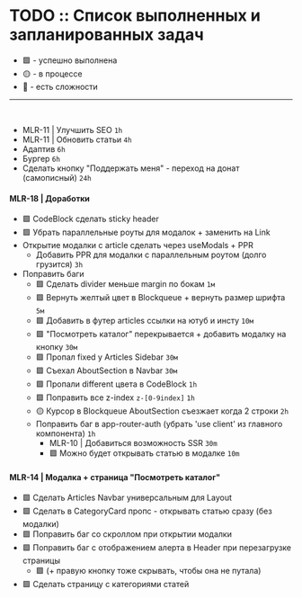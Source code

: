 # TODO :: Список выполненных и запланированных задач

- 🟩 - успешно выполнена
- 🟡 - в процессе
- 🔻 - есть сложности

---
⠀

- MLR-11 | Улучшить SEO `1h`
- MLR-11 | Обновить статьи `4h`
- Адаптив `6h`
- Бургер `6h`
- Сделать кнопку "Поддержать меня" - переход на донат (самописный) `24h`

#### MLR-18 | Доработки

- 🟩 CodeBlock сделать sticky header
- 🟩 Убрать параллельные роуты для модалок + <a> заменить на Link 
- Открытие модалки с article сделать через useModals + PPR
  - Добавить PPR для модалки с параллельным роутом (долго грузится) `3h`
- Поправить баги
  - 🟩 Сделать divider меньше margin по бокам `1м`
  - 🟩 Вернуть желтый цвет в Blockqueue + вернуть размер шрифта `5м`
  - 🟩 Добавить в футер articles ссылки на ютуб и инсту `10м`
  - 🟩 "Посмотреть каталог" перекрывается + добавить модалку на кнопку `30м`
  - 🟩 Пропал fixed у Articles Sidebar `30м`
  - 🟩 Съехал AboutSection в Navbar `30м`
  - 🟩 Пропали different цвета в CodeBlock `1h`
  - 🟩 Поправить все z-index `z-[0-9index]` `1h`
  - 🟡 Курсор в Blockqueue AboutSection съезжает когда 2 строки `2h`
  - Поправить баг в app-router-auth (убрать 'use client' из главного компонента) `1h`
    - MLR-10 | Добавиться возможность SSR `30m`
    - 🟩 Можно будет открывать статью в модалке `10m`

#### MLR-14 | Модалка + страница "Посмотреть каталог"

- 🟩 Сделать Articles Navbar универсальным для Layout
- 🟩 Сделать в CategoryCard пропс - открывать статью сразу (без модалки)
- 🟩 Поправить баг со скроллом при открытии модалки
- 🟩 Поправить баг с отображением алерта в Header при перезагрузке страницы
  - 🟩 (+ правую кнопку тоже скрывать, чтобы она не путала)
- 🟩 Сделать страницу с категориями статей
